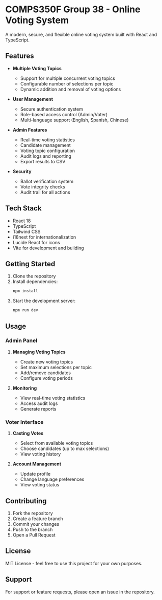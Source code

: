 # COMPS350F Group 38 - Online Voting System

A modern, secure, and flexible online voting system built with React and TypeScript.

## Features

- **Multiple Voting Topics**
  - Support for multiple concurrent voting topics
  - Configurable number of selections per topic
  - Dynamic addition and removal of voting options

- **User Management**
  - Secure authentication system
  - Role-based access control (Admin/Voter)
  - Multi-language support (English, Spanish, Chinese)

- **Admin Features**
  - Real-time voting statistics
  - Candidate management
  - Voting topic configuration
  - Audit logs and reporting
  - Export results to CSV

- **Security**
  - Ballot verification system
  - Vote integrity checks
  - Audit trail for all actions

## Tech Stack

- React 18
- TypeScript
- Tailwind CSS
- i18next for internationalization
- Lucide React for icons
- Vite for development and building

## Getting Started

1. Clone the repository
2. Install dependencies:
   ```bash
   npm install
   ```
3. Start the development server:
   ```bash
   npm run dev
   ```

## Usage

### Admin Panel

1. **Managing Voting Topics**
   - Create new voting topics
   - Set maximum selections per topic
   - Add/remove candidates
   - Configure voting periods

2. **Monitoring**
   - View real-time voting statistics
   - Access audit logs
   - Generate reports

### Voter Interface

1. **Casting Votes**
   - Select from available voting topics
   - Choose candidates (up to max selections)
   - View voting history

2. **Account Management**
   - Update profile
   - Change language preferences
   - View voting status

## Contributing

1. Fork the repository
2. Create a feature branch
3. Commit your changes
4. Push to the branch
5. Open a Pull Request

## License

MIT License - feel free to use this project for your own purposes.

## Support

For support or feature requests, please open an issue in the repository.
